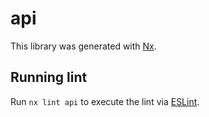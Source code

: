 # api

This library was generated with [Nx](https://nx.dev).

## Running lint

Run `nx lint api` to execute the lint via [ESLint](https://eslint.org/).
